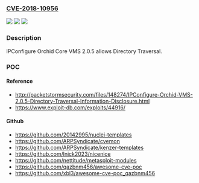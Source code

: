 ### [CVE-2018-10956](https://cve.mitre.org/cgi-bin/cvename.cgi?name=CVE-2018-10956)
![](https://img.shields.io/static/v1?label=Product&message=n%2Fa&color=blue)
![](https://img.shields.io/static/v1?label=Version&message=n%2Fa&color=blue)
![](https://img.shields.io/static/v1?label=Vulnerability&message=n%2Fa&color=brighgreen)

### Description

IPConfigure Orchid Core VMS 2.0.5 allows Directory Traversal.

### POC

#### Reference
- http://packetstormsecurity.com/files/148274/IPConfigure-Orchid-VMS-2.0.5-Directory-Traversal-Information-Disclosure.html
- https://www.exploit-db.com/exploits/44916/

#### Github
- https://github.com/20142995/nuclei-templates
- https://github.com/ARPSyndicate/cvemon
- https://github.com/ARPSyndicate/kenzer-templates
- https://github.com/lnick2023/nicenice
- https://github.com/nettitude/metasploit-modules
- https://github.com/qazbnm456/awesome-cve-poc
- https://github.com/xbl3/awesome-cve-poc_qazbnm456

